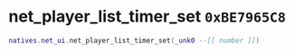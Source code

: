 # net_player_list_timer_set `0xBE7965C8`

```lua
natives.net_ui.net_player_list_timer_set(_unk0 --[[ number ]])
```